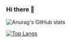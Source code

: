 ### Hi there 👋

![Anurag's GitHub stats](https://github-readme-stats.vercel.app/api?username=alexiusstrauss&theme=highcontrast&show_icons=true)

[![Top Langs](https://github-readme-stats.vercel.app/api/top-langs/?username=alexiusstrauss)](https://github.com/anuraghazra/github-readme-stats)

